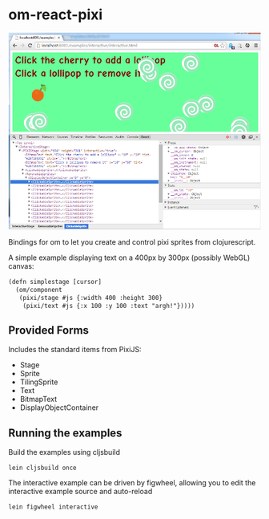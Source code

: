 om-react-pixi
=============

![Interactive example](docs/clickablesprites.png)

Bindings for om to let you create and control pixi sprites from clojurescript.

A simple example displaying text on a 400px by 300px (possibly WebGL) canvas:

```
(defn simplestage [cursor]
  (om/component
   (pixi/stage #js {:width 400 :height 300}
    (pixi/text #js {:x 100 :y 100 :text "argh!"}))))
```

Provided Forms
----

Includes the standard items from PixiJS:

- Stage
- Sprite
- TilingSprite
- Text
- BitmapText
- DisplayObjectContainer

## Running the examples

Build the examples using cljsbuild

```
lein cljsbuild once
```

The interactive example can be driven by figwheel, allowing you to edit the interactive
example source and auto-reload

```
lein figwheel interactive
```

